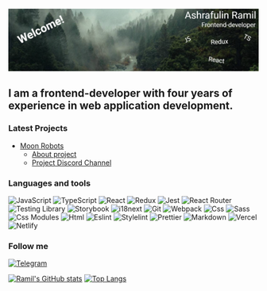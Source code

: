 [![Header](https://github.com/ramiltanker/ramiltanker/blob/main/assets/header.png)](https://ramiltanker.github.io/portfolio/)

## I am a frontend-developer with four years of experience in web application development.

### Latest Projects

- [Moon Robots](https://app.moonrobots.one/)
  - [About project](https://hello-43.gitbook.io/moon-robots/game/introduction)
  - [Project Discord Channel](https://discord.com/invite/moonrobots)

### Languages and tools

![JavaScript](https://img.shields.io/badge/JavaScript-1E1E1E?style=for-the-badge&logo=javascript) ![TypeScript](https://img.shields.io/badge/TypeScript-1E1E1E?style=for-the-badge&logo=typescript) ![React](https://img.shields.io/badge/React-1E1E1E?style=for-the-badge&logo=react) ![Redux](https://img.shields.io/badge/Redux-1E1E1E?style=for-the-badge&logo=redux&logoColor=7248B6) ![Jest](https://img.shields.io/badge/Jest-1E1E1E?style=for-the-badge&logo=jest&logoColor=94404D)
![React Router](https://img.shields.io/badge/React_Router-1E1E1E?style=for-the-badge&logo=react-router&logoColor=F14747) ![Testing Library](https://img.shields.io/badge/Testing_Library-1E1E1E?style=for-the-badge&logo=testing-library) ![Storybook](https://img.shields.io/badge/Storybook-1E1E1E?style=for-the-badge&logo=storybook) ![i18next](https://img.shields.io/badge/i18next-1E1E1E?style=for-the-badge&logo=i18next)
![Git](https://img.shields.io/badge/Git-1E1E1E?style=for-the-badge&logo=git) ![Webpack](https://img.shields.io/badge/Webpack-1E1E1E?style=for-the-badge&logo=webpack) ![Css](https://img.shields.io/badge/CSS-1E1E1E?style=for-the-badge&logo=css3&logoColor=254BDD) ![Sass](https://img.shields.io/badge/Sass-1E1E1E?style=for-the-badge&logo=sass&logoColor=C76494) ![Css Modules](https://img.shields.io/badge/Css_Modules-1E1E1E?style=for-the-badge&logo=css-modules) ![Html](https://img.shields.io/badge/Html-1E1E1E?style=for-the-badge&logo=html5&logoColor=DD4B25)
![Eslint](https://img.shields.io/badge/Eslint-1E1E1E?style=for-the-badge&logo=eslint&logoColor=4338B6) ![Stylelint](https://img.shields.io/badge/Stylelint-1E1E1E?style=for-the-badge&logo=stylelint) ![Prettier](https://img.shields.io/badge/Prettier-1E1E1E?style=for-the-badge&logo=prettier)
![Markdown](https://img.shields.io/badge/Markdown-1E1E1E?style=for-the-badge&logo=markdown) ![Vercel](https://img.shields.io/badge/Vercel-1E1E1E?style=for-the-badge&logo=vercel) ![Netlify](https://img.shields.io/badge/Netlify-1E1E1E?style=for-the-badge&logo=netlify)

### Follow me

[![Telegram](https://img.shields.io/badge/-Telegram-090909?style=for-the-badge&logo=telegram&logoColor=27A0D9)](https://t.me/niceguygg)

[![Ramil's GitHub stats](https://github-readme-stats.vercel.app/api?username=ramiltanker&hide=stars,contribs&count_private=true&show_icons=true&theme=dark)](https://github.com/anuraghazra/github-readme-stats)
[![Top Langs](https://github-readme-stats.vercel.app/api/top-langs/?username=ramiltanker&layout=compact&theme=dark&count_private=true)](https://github.com/anuraghazra/github-readme-stats)
